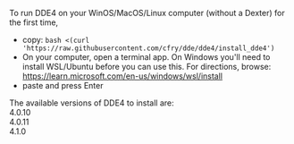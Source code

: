 To run DDE4 on your WinOS/MacOS/Linux computer (without a Dexter) for the first time,
- copy:  ```bash <(curl 'https://raw.githubusercontent.com/cfry/dde/dde4/install_dde4')```
- On your computer, open a terminal app.
 On Windows you'll need to install WSL/Ubuntu before you can use this.
 For directions, browse: https://learn.microsoft.com/en-us/windows/wsl/install
- paste  and press Enter

The available versions of DDE4 to install are:<br/>
    4.0.10   
    4.0.11     
    4.1.0
